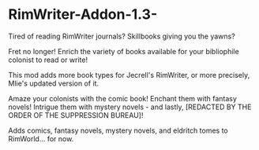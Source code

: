 # RimWriter-Addon-1.3-

Tired of reading RimWriter journals? Skillbooks giving you the yawns?

Fret no longer! Enrich the variety of books available for your bibliophile colonist to read or write!

This mod adds more book types for Jecrell's RimWriter, or more precisely, Mlie's updated version of it.

Amaze your colonists with the comic book! Enchant them with fantasy novels! Intrigue them with mystery novels - and lastly, [REDACTED BY THE ORDER OF THE SUPPRESSION BUREAU]!

Adds comics, fantasy novels, mystery novels, and eldritch tomes to RimWorld... for now.
